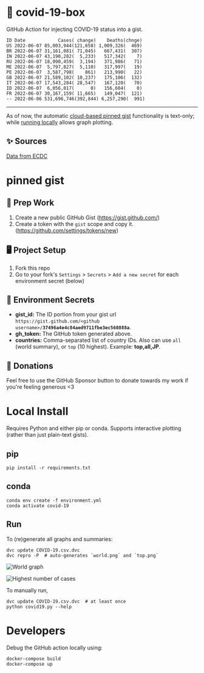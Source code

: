 # 🏥 covid-19-box

GitHub Action for injecting COVID-19 status into a gist.

```
ID Date            Cases( change)    Deaths(chnge)
US 2022-06-07 85,003,944(121,658) 1,009,326(  469)
BR 2022-06-07 31,161,081( 71,045)   667,431(  307)
IN 2022-06-07 43,190,282(  5,233)   517,342(    7)
RU 2022-06-07 18,090,459(  3,194)   371,986(   71)
ME 2022-06-07  5,797,827(  5,110)   317,997(   19)
PE 2022-06-07  3,587,798(    861)   213,990(   22)
GB 2022-06-07 21,589,102( 10,237)   175,106(  132)
IT 2022-06-07 17,543,284( 28,547)   167,120(   70)
ID 2022-06-07  6,056,017(      0)   156,604(    0)
FR 2022-06-07 30,167,159( 11,665)   149,047(  121)
-- 2022-06-06 531,696,746(392,844) 6,257,290(  991)
```

---

As of now, the automatic [cloud-based pinned gist](#pinned-gist) functionality is text-only;
while [running locally](#local-install) allows graph plotting.

## ✨ Sources

[Data from ECDC](https://www.ecdc.europa.eu/en/publications-data/download-todays-data-geographic-distribution-covid-19-cases-worldwide)

# pinned gist

## 🎒 Prep Work
1. Create a new public GitHub Gist (https://gist.github.com/)
1. Create a token with the `gist` scope and copy it. (https://github.com/settings/tokens/new)

## 🖥 Project Setup
1. Fork this repo
1. Go to your fork's `Settings` > `Secrets` > `Add a new secret` for each environment secret (below)

## 🤫 Environment Secrets
- **gist_id:** The ID portion from your gist url `https://gist.github.com/<github username>/`**`37496a4e4c84aed9711fbe3ec560888a`**.
- **gh_token:** The GitHub token generated above.
- **countries:** Comma-separated list of country IDs. Also can use `all` (world summary), or `top` (10 highest). Example: **top,all,JP**.

## 💸 Donations

Feel free to use the GitHub Sponsor button to donate towards my work if you're feeling generous <3

# Local Install

Requires Python and either pip or conda. Supports interactive plotting (rather than just plain-text gists).

## pip

```
pip install -r requirements.txt
```

## conda

```
conda env create -f environment.yml
conda activate covid-19
```

## Run

To (re)generate all graphs and summaries:

```
dvc update COVID-19.csv.dvc
dvc repro -P  # auto-generates `world.png` and `top.png`
```

![World graph](world.png)

![Highest number of cases](top.png)

To manually run,

```
dvc update COVID-19.csv.dvc  # at least once
python covid19.py --help
```

# Developers

Debug the GitHub action locally using:

```
docker-compose build
docker-compose up
```
